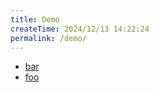 ```yaml
---
title: Demo
createTime: 2024/12/13 14:22:24
permalink: /demo/
---
```


- [bar](./bar.md)
- [foo](./foo.md)
